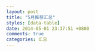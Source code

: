 ```yaml
---
layout: post
title: "5月推荐汇总"
styles: [data-table]
date: 2014-05-01 23:37:51 +0800
comments: true
categories: 汇总
---
```


<!--more-->

<script src='https://raw.githubusercontent.com/BetPick/betpick.data/master/result/r.js'></script>

<div id='divTable'></div>

<script type='text/javascript'> function loadScript(url, callback){ var head = document.getElementsByTagName('head')[0]; var script = document.createElement('script'); script.type = 'text/javascript'; script.src = url; script.onreadystatechange = callback; script.onload = callback; head.appendChild(script); } function randomString(length){ var chars = '0123456789ABCDEFGHIJKLMNOPQRSTUVWXTZabcdefghiklmnopqrstuvwxyz'.split(''); if (! length) { length = Math.floor(Math.random() * chars.length); } var str = ''; for (var i = 0; i < length; i++) { str += chars[Math.floor(Math.random() * chars.length)]; } return str; } var myPrettyCode = function(){ $(document).ready(function(){formatHtml('divTable');}); }; url='https://raw.githubusercontent.com/BetPick/betpick.data/master/result/data.201405.js?v='+randomString(8); loadScript(url, myPrettyCode); </script>

